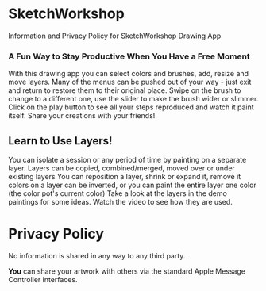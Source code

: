 # SketchWorkshop
Information and Privacy Policy for SketchWorkshop Drawing App

### A Fun Way to Stay Productive When You Have a Free Moment
With this drawing app you can select colors and brushes, add, resize and move layers.
Many of the menus can be pushed out of your way - just exit and return to restore them to their original place.
Swipe on the brush to change to a different one, use the slider to make the brush wider or slimmer.
Click on the play button to see all your steps reproduced and watch it paint itself.
Share your creations with your friends!

## Learn to Use Layers!

You can isolate a session or any period of time by painting on a separate layer.
Layers can be copied, combined/merged, moved over or under existing layers
You can reposition a layer, shrink or expand it, remove it
colors on a layer can be inverted, or you can paint the entire layer one color (the color pot's current color)
Take a look at the layers in the demo paintings for some ideas.  Watch the video to see how they are used.

# Privacy Policy

No information is shared in any way to any third party.

 **You** can share your artwork with others via the standard Apple Message Controller interfaces.
